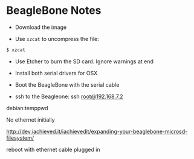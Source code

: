 # BeagleBone Notes

* Download the image 

* Use `xzcat` to uncompress the file:
```bash
$ xzcat 
```

* Use Etcher to burn the SD card. Ignore warnings at end

* Install both serial drivers for OSX

* Boot the BeagleBone with the serial cable

* ssh to the Beagleone:
ssh root@192.168.7.2



debian:temppwd

No ethernet initially

http://dev.iachieved.it/iachievedit/expanding-your-beaglebone-microsd-filesystem/

reboot with ethernet cable plugged in

